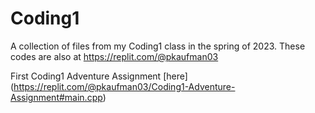 # Coding1
A collection of files from my Coding1 class in the spring of 2023. These codes are also at https://replit.com/@pkaufman03

First Coding1 Adventure Assignment [here] (https://replit.com/@pkaufman03/Coding1-Adventure-Assignment#main.cpp)
